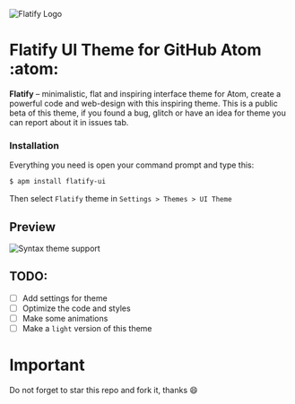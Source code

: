 ![Flatify Logo](https://raw.githubusercontent.com/sdir01/flatify-ui/master/assets/logo.PNG)
 
# Flatify UI Theme for GitHub Atom :atom:
**Flatify** – minimalistic, flat and inspiring interface theme for Atom, create a powerful code and web-design with this inspiring theme.
This is a public beta of this theme, if you found a bug, glitch or have an idea for theme you can report about it in issues tab.

### Installation

Everything you need is open your command prompt and type this:
```bash
$ apm install flatify-ui
```
Then select `Flatify` theme in `Settings > Themes > UI Theme`

## Preview
![Syntax theme support](https://raw.githubusercontent.com/sdir01/flatify-ui/master/assets/img1.PNG)

## TODO:
- [ ] Add settings for theme
- [ ] Optimize the code and styles
- [ ] Make some animations
- [ ] Make a `light` version of this theme

# Important
Do not forget to star this repo and fork it, thanks :smile:
